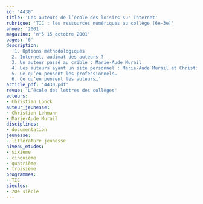 ```yaml
---
id: '4430'
title: 'Les auteurs de l’école des loisirs sur Internet'
rubrique: 'TIC : les ressources numériques au collège [6e-3e]'
annee: '2001'
magazine: 'n°5 15 octobre 2001'
pages: '6'
description: 
  '1. Options méthodologiques
  2. Internet, audimat des auteurs ?
  3. Un auteur passé au crible : Marie-Aude Murail
  4. Les auteurs ayant un site personnel : Marie-Aude Murail et Christian Lehmann
  5. Ce qu’en pensent les professionnels…
  6. Ce qu’en pensent les auteurs…'
article_pdf: '4430.pdf'
revue: 'L’école des lettres des collèges'
auteurs:
- Christian Loock
auteur_jeunesse:
- Christian Lehmann
- Marie-Aude Murail
disciplines:
- documentation
jeunesse:
- littérature jeunesse
niveau_etudes:
- sixième
- cinquième
- quatrième
- troisième
programmes:
- TIC
siecles:
- 20e siècle
---
```

